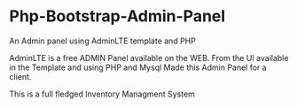 # Php-Bootstrap-Admin-Panel
An Admin panel using AdminLTE template and PHP

AdminLTE is a free ADMIN Panel available on the WEB. From the UI available in the Template and using PHP and Mysql Made this Admin Panel for a client.

This is a full fledged Inventory Managment System
